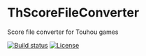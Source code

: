 # ThScoreFileConverter
Score file converter for Touhou games

[![Build status](https://ci.appveyor.com/api/projects/status/58cq4cyakkp0b5lo?svg=true)](https://ci.appveyor.com/project/y-iihoshi/thscorefileconverter)
[![License](https://img.shields.io/github/license/y-iihoshi/ThScoreFileConverter.svg)](https://github.com/y-iihoshi/ThScoreFileConverter/blob/master/LICENSE.txt)
